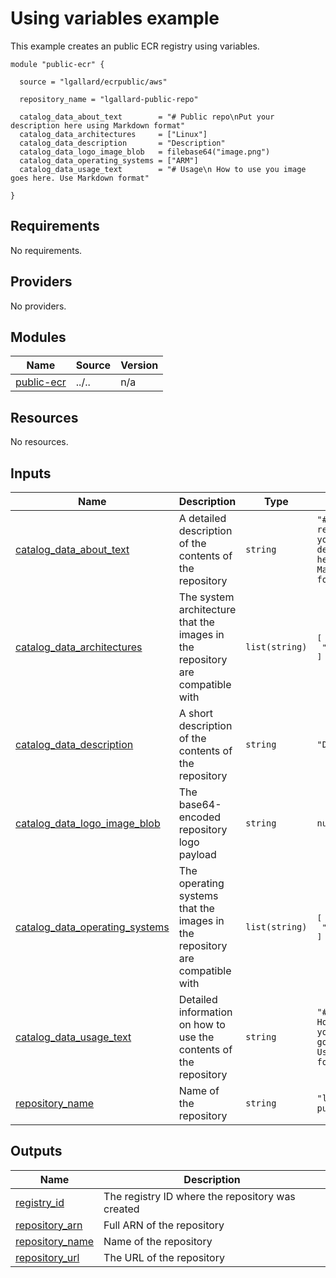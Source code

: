 # Using variables example
This example creates an public ECR registry using variables.

```
module "public-ecr" {

  source = "lgallard/ecrpublic/aws"

  repository_name = "lgallard-public-repo"

  catalog_data_about_text        = "# Public repo\nPut your description here using Markdown format"
  catalog_data_architectures     = ["Linux"]
  catalog_data_description       = "Description"
  catalog_data_logo_image_blob   = filebase64("image.png")
  catalog_data_operating_systems = ["ARM"]
  catalog_data_usage_text        = "# Usage\n How to use you image goes here. Use Markdown format"

}
```
<!-- BEGINNING OF PRE-COMMIT-TERRAFORM DOCS HOOK -->
## Requirements

No requirements.

## Providers

No providers.

## Modules

| Name | Source | Version |
|------|--------|---------|
| <a name="module_public-ecr"></a> [public-ecr](#module\_public-ecr) | ../.. | n/a |

## Resources

No resources.

## Inputs

| Name | Description | Type | Default | Required |
|------|-------------|------|---------|:--------:|
| <a name="input_catalog_data_about_text"></a> [catalog\_data\_about\_text](#input\_catalog\_data\_about\_text) | A detailed description of the contents of the repository | `string` | `"# Public repo\nPut your description here using Markdown format"` | no |
| <a name="input_catalog_data_architectures"></a> [catalog\_data\_architectures](#input\_catalog\_data\_architectures) | The system architecture that the images in the repository are compatible with | `list(string)` | <pre>[<br/>  "x86-64"<br/>]</pre> | no |
| <a name="input_catalog_data_description"></a> [catalog\_data\_description](#input\_catalog\_data\_description) | A short description of the contents of the repository | `string` | `"Description"` | no |
| <a name="input_catalog_data_logo_image_blob"></a> [catalog\_data\_logo\_image\_blob](#input\_catalog\_data\_logo\_image\_blob) | The base64-encoded repository logo payload | `string` | `null` | no |
| <a name="input_catalog_data_operating_systems"></a> [catalog\_data\_operating\_systems](#input\_catalog\_data\_operating\_systems) | The operating systems that the images in the repository are compatible with | `list(string)` | <pre>[<br/>  "Linux"<br/>]</pre> | no |
| <a name="input_catalog_data_usage_text"></a> [catalog\_data\_usage\_text](#input\_catalog\_data\_usage\_text) | Detailed information on how to use the contents of the repository | `string` | `"# Usage\n How to use you image goes here. Use Markdown format"` | no |
| <a name="input_repository_name"></a> [repository\_name](#input\_repository\_name) | Name of the repository | `string` | `"lgallard-public-repo"` | no |

## Outputs

| Name | Description |
|------|-------------|
| <a name="output_registry_id"></a> [registry\_id](#output\_registry\_id) | The registry ID where the repository was created |
| <a name="output_repository_arn"></a> [repository\_arn](#output\_repository\_arn) | Full ARN of the repository |
| <a name="output_repository_name"></a> [repository\_name](#output\_repository\_name) | Name of the repository |
| <a name="output_repository_url"></a> [repository\_url](#output\_repository\_url) | The URL of the repository |
<!-- END OF PRE-COMMIT-TERRAFORM DOCS HOOK -->
